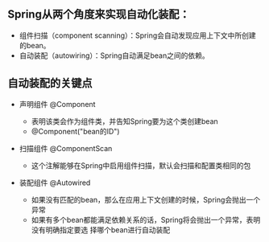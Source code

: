 ## Spring从两个角度来实现自动化装配： 
+ 组件扫描（component scanning）：Spring会自动发现应用上下文中所创建的bean。 
+ 自动装配（autowiring）：Spring自动满足bean之间的依赖。

## 自动装配的关键点
+ 声明组件 @Component
    + 表明该类会作为组件类，并告知Spring要为这个类创建bean
    + @Component("bean的ID")
    
+ 扫描组件 @ComponentScan
    + 这个注解能够在Spring中启用组件扫描，默认会扫描和配置类相同的包 
    
+ 装配组件 @Autowired
    + 如果没有匹配的bean，那么在应用上下文创建的时候，Spring会抛出一个异常
    + 如果有多个bean都能满足依赖关系的话，Spring将会抛出一个异常，表明没有明确指定要选 择哪个bean进行自动装配
    

